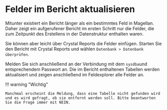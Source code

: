 # Felder im Bericht aktualisieren

Mitunter existiert ein Bericht länger als ein bestimmtes Feld in Magellan. Daher zeigt ein aufgerufener Bericht im ersten Schritt nur die Felder, die zum Zeitpunkt des Erstellens in der Datenstruktur enthalten waren.

Sie können aber leicht über Crystal Reports die Felder einfügen. Starten Sie den Bericht mit Crystal Reports und wählen `Datenbank > Datenbank überprüfen`.

Melden Sie sich anschließend an der Verbindung mit dem `sysdba`und entsprechendem Passwort an. Die im Bericht enthaltenen Tabellen werden aktualisiert und zeigen anschließend im Feldexplorer alle Felder an.


!!! warning "Wichtig"

    Manchmal erscheint die Meldung, dass eine Tabelle nicht gefunden wird und es wird gefragt, ob sie entfernt werden soll. Bitte beantworten Sie die Frage immer mit NEIN.
